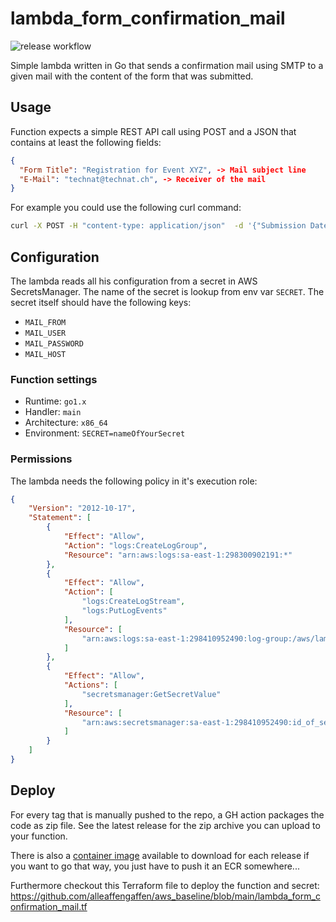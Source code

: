 # lambda_form_confirmation_mail

![release workflow](https://github.com/the-technat/lambda_form_confirmation_mail/actions/workflows/release.yml/badge.svg)

Simple lambda written in Go that sends a confirmation mail using SMTP to a given mail with the content of the form that was submitted.

## Usage

Function expects a simple REST API call using POST and a JSON that contains at least the following fields:

```json
{
  "Form Title": "Registration for Event XYZ", -> Mail subject line
  "E-Mail": "technat@technat.ch", -> Receiver of the mail
}
```

For example you could use the following curl command:

```bash
curl -X POST -H "content-type: application/json"  -d '{"Submission Date":"02.06.2016 10:23:54","Form Title":"Contact","Name":"Tim Schmitt","E-Mail":"technat@technat.ch","Phone":"0123/456789","Message":"Webhook-Formular-Submission!"}' https://f4sqdd35mf57m4msx3z3nr4c36priot.lambda-url.sa-east-1.on.aws
```

## Configuration

The lambda reads all his configuration from a secret in AWS SecretsManager. The name of the secret is lookup from env var `SECRET`. The secret itself should have the following keys:

- `MAIL_FROM`
- `MAIL_USER`
- `MAIL_PASSWORD`
- `MAIL_HOST`

### Function settings

- Runtime: `go1.x`
- Handler: `main`
- Architecture: `x86_64`
- Environment: `SECRET=nameOfYourSecret`

### Permissions

The lambda needs the following policy in it's execution role:

```json
{
    "Version": "2012-10-17",
    "Statement": [
        {
            "Effect": "Allow",
            "Action": "logs:CreateLogGroup",
            "Resource": "arn:aws:logs:sa-east-1:298300902191:*"
        },
        {
            "Effect": "Allow",
            "Action": [
                "logs:CreateLogStream",
                "logs:PutLogEvents"
            ],
            "Resource": [
                "arn:aws:logs:sa-east-1:298410952490:log-group:/aws/lambda/form_confirmation_mail:*"
            ]
        },
        {
            "Effect": "Allow",
            "Actions": [
                "secretsmanager:GetSecretValue"
            ],
            "Resource": [
                "arn:aws:secretsmanager:sa-east-1:298410952490:id_of_secret"
            ]
        }
    ]
}
```

## Deploy

For every tag that is manually pushed to the repo, a GH action packages the code as zip file. See the latest release for the zip archive you can upload to your function.

There is also a [container image](https://github.com/the-technat/lambda_form_confirmation_mail/pkgs/container/lambda_form_confirmation_mail) available to download for each release if you want to go that way, you just have to push it an ECR somewhere...

Furthermore checkout this Terraform file to deploy the function and secret: <https://github.com/alleaffengaffen/aws_baseline/blob/main/lambda_form_confirmation_mail.tf>
